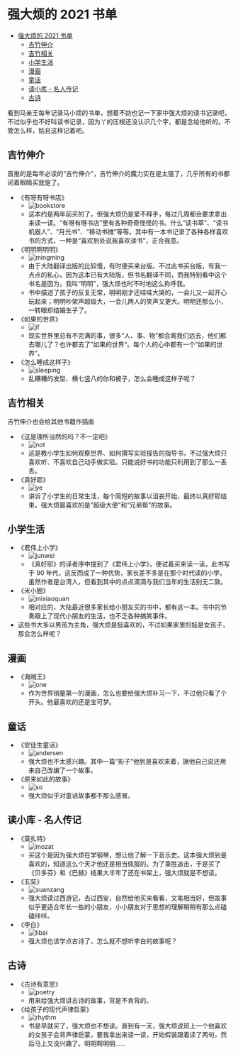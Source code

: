 # 强大烦的 2021 书单

- [强大烦的 2021 书单](#强大烦的-2021-书单)
    - [吉竹伸介](#吉竹伸介)
    - [吉竹相关](#吉竹相关)
    - [小学生活](#小学生活)
    - [漫画](#漫画)
    - [童话](#童话)
    - [读小库 - 名人传记](#读小库---名人传记)
    - [古诗](#古诗)

看到马亲王每年记录马小烦的书单，想着不妨也记一下家中强大烦的读书记录吧，不过似乎也不好叫读书记录，因为丫的压根还没认识几个字，都是念给他听的。不管怎么样，姑且这样记着吧。

## 吉竹伸介

首推的是每年必读的“吉竹伸介”，吉竹伸介的魔力实在是太强了，几乎所有的书都闭着眼睛买就是了。

- 《有呀有呀书店》
    - ![bookstore](./img/bookstore.jpg)
    - 这本约是两年前买的了，但强大烦仍是爱不释手，每过几周都会要求拿出来读一读。“有呀有呀书店”里有各种奇奇怪怪的书。什么“读书草”、“读书机器人”、“月光书”、“移动书摊”等等。其中有一本书记录了各种各样喜欢书的方式，一种是“喜欢到处说我喜欢读书”，正合我意。
- 《明明啊明明》
    - ![mingming](./img/mingming.jpg)
    - 由于大陆翻译出版的比较慢，有时便买来台版。不过此书买台版，有我一点点的私心，因为这本已有大陆版，但书名翻译不同，而我特别看中这个书名是因为，我叫“明明”，强大烦也时不时地这么称呼我。
    - 书中描述了孩子的反复无常，明明刚才还哇哇大哭的，一会儿又一起开心玩起来；明明吵架声超级大，一会儿两人的笑声又更大。明明还那么小，一转眼却结婚生子了。
- 《如果的世界》
    - ![if](img/if.jpg)
    - 现实世界里总有不完满的事，很多“人、事、物”都会离我们远去，他们都去哪儿了？也许都去了”如果的世界“。每个人的心中都有一个”如果的世界”。
- 《怎么睡成这样子》
    - ![sleeping](./img/sleeping.jpg)
    - 乱糟糟的发型、横七竖八的你和被子，怎么会睡成这样子呢？

## 吉竹相关

吉竹伸介也会给其他书籍作插画

- 《这是理所当然的吗？不一定吧》
    - ![not](./img/not.jpg)
    - 这是教小学生如何观察世界、如何撰写实验报告的指导书，不过强大烦只喜欢听、不喜欢自己动手做实验。只能说好书的功能只利用到了那么一丢丢。
- 《真好耶》
    - ![ye](./img/ye.jpg)
    - 讲诉了小学生的日常生活，每个简短的故事以沮丧开始，最终以真好耶结束。强大烦最喜欢的是“超级大便”和“兄弟帮”的故事。

## 小学生活
- 《君伟上小学》
    - ![junwei](./img/junwei.jpg)
    - 《真好耶》的译者序中提到了《君伟上小学》，便试着买来读一读，此书写于 90 年代，这反而成了一种优势，家长差不多是在那个时代读的小学，虽然作者是台湾人，但看到其中的点点滴滴与我们当年的生活别无二致。
- 《米小圈》
    - ![mixiaoquan](./img/mixiaoquan.jpg)
    - 相对应的，大陆最近很多家长给小朋友买的书中，都有这一本。书中的节奏跟上了现代小朋友的生活，也不乏各种搞笑事件。
- 这些书大多以男孩为主角，强大烦是挺喜欢的，不过如果家里的娃是女孩子，那会怎么样呢？

## 漫画
- 《海贼王》
    - ![one](./img/one.jpg)
    - 作为世界销量第一的漫画，怎么也要给强大烦补习一下，不过他只看了个开头。他最喜欢的还是宝可梦。

## 童话
- 《安徒生童话》
    - ![andersen](./img/andersen.jpg)
    - 强大烦也不太感兴趣。其中一篇“影子”他到是喜欢来着，据他自己说还用来自己改编了一个故事。
- 《原来如此的故事》
    - ![so](./img/so.jpg)
    - 强大烦似乎对童话故事都不那么感冒。

## 读小库 - 名人传记
- 《莫扎特》
    - ![mozat](./img/mozart.jpg)
    - 买这个是因为强大烦在学钢琴，想让他了解一下音乐史。这本强大烦到是喜欢的，知道这么个天才他还是相当佩服的。为了乘胜追击，于是买了《贝多芬》和《巴赫》结果大半年了还在书架上，强大烦就是不想读。
- 《玄奘》
    - ![xuanzang](./img/xuanzang.jpg)
    - 强大烦读过西游记，去过西安，自然给他买来看看，文笔相当好，但故事似乎更适合年长一些的小朋友，小小朋友对于思想的理解稍稍有那么点磕磕绊绊。
- 《李白》
    - ![libai](./img/libai.jpg)
    - 强大烦也该学点古诗了，怎么就不想听李白的故事呢？

## 古诗
- 《古诗有意思》
    - ![poetry](./img/poetry.jpg)
    - 用来给强大烦讲古诗的故事，背是不肯背的。
- 《给孩子的现代声律启蒙》
    - ![rhythm](./img/rhythm.jpg)
    - 书是早就买了，强大烦也不想读。直到有一天，强大烦说班上一个他喜欢的女孩子会背声律启蒙，要我拿出来读一读，开始假装跟着读了两句，然后马上又没兴趣了。明明啊明明……
